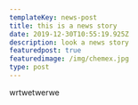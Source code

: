 ```yaml
---
templateKey: news-post
title: this is a news story
date: 2019-12-30T10:55:19.925Z
description: look a news story
featuredpost: true
featuredimage: /img/chemex.jpg
type: post
---
```

wrtwetwerwe
